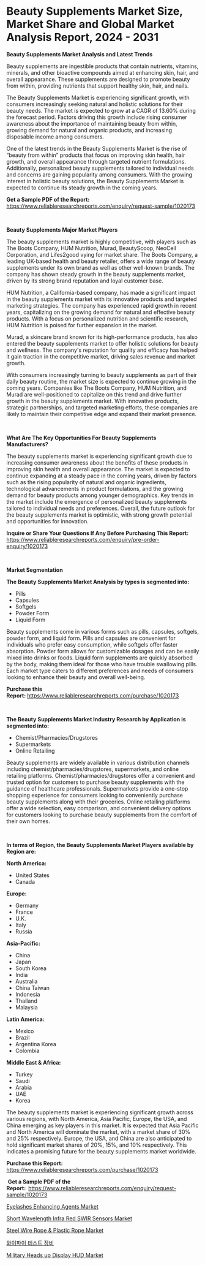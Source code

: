 <p><h1>Beauty Supplements Market Size, Market Share and Global Market Analysis Report, 2024 - 2031</h1></p><p><strong>Beauty Supplements Market Analysis and Latest Trends</strong></p>
<p><p>Beauty supplements are ingestible products that contain nutrients, vitamins, minerals, and other bioactive compounds aimed at enhancing skin, hair, and overall appearance. These supplements are designed to promote beauty from within, providing nutrients that support healthy skin, hair, and nails.</p><p>The Beauty Supplements Market is experiencing significant growth, with consumers increasingly seeking natural and holistic solutions for their beauty needs. The market is expected to grow at a CAGR of 13.60% during the forecast period. Factors driving this growth include rising consumer awareness about the importance of maintaining beauty from within, growing demand for natural and organic products, and increasing disposable income among consumers.</p><p>One of the latest trends in the Beauty Supplements Market is the rise of “beauty from within” products that focus on improving skin health, hair growth, and overall appearance through targeted nutrient formulations. Additionally, personalized beauty supplements tailored to individual needs and concerns are gaining popularity among consumers. With the growing interest in holistic beauty solutions, the Beauty Supplements Market is expected to continue its steady growth in the coming years.</p></p>
<p><strong>Get a Sample PDF of the Report:&nbsp;</strong> <a href="https://www.reliableresearchreports.com/enquiry/request-sample/1020173">https://www.reliableresearchreports.com/enquiry/request-sample/1020173</a></p>
<p>&nbsp;</p>
<p><strong>Beauty Supplements Major Market Players</strong></p>
<p><p>The beauty supplements market is highly competitive, with players such as The Boots Company, HUM Nutrition, Murad, BeautyScoop, NeoCell Corporation, and Lifes2good vying for market share. The Boots Company, a leading UK-based health and beauty retailer, offers a wide range of beauty supplements under its own brand as well as other well-known brands. The company has shown steady growth in the beauty supplements market, driven by its strong brand reputation and loyal customer base.</p><p>HUM Nutrition, a California-based company, has made a significant impact in the beauty supplements market with its innovative products and targeted marketing strategies. The company has experienced rapid growth in recent years, capitalizing on the growing demand for natural and effective beauty products. With a focus on personalized nutrition and scientific research, HUM Nutrition is poised for further expansion in the market.</p><p>Murad, a skincare brand known for its high-performance products, has also entered the beauty supplements market to offer holistic solutions for beauty and wellness. The company's reputation for quality and efficacy has helped it gain traction in the competitive market, driving sales revenue and market growth.</p><p>With consumers increasingly turning to beauty supplements as part of their daily beauty routine, the market size is expected to continue growing in the coming years. Companies like The Boots Company, HUM Nutrition, and Murad are well-positioned to capitalize on this trend and drive further growth in the beauty supplements market. With innovative products, strategic partnerships, and targeted marketing efforts, these companies are likely to maintain their competitive edge and expand their market presence.</p></p>
<p>&nbsp;</p>
<p><strong>What Are The Key Opportunities For Beauty Supplements Manufacturers?</strong></p>
<p><p>The beauty supplements market is experiencing significant growth due to increasing consumer awareness about the benefits of these products in improving skin health and overall appearance. The market is expected to continue expanding at a steady pace in the coming years, driven by factors such as the rising popularity of natural and organic ingredients, technological advancements in product formulations, and the growing demand for beauty products among younger demographics. Key trends in the market include the emergence of personalized beauty supplements tailored to individual needs and preferences. Overall, the future outlook for the beauty supplements market is optimistic, with strong growth potential and opportunities for innovation.</p></p>
<p><strong>Inquire or Share Your Questions If Any Before Purchasing This Report:</strong> <a href="https://www.reliableresearchreports.com/enquiry/pre-order-enquiry/1020173">https://www.reliableresearchreports.com/enquiry/pre-order-enquiry/1020173</a></p>
<p>&nbsp;</p>
<p><strong>Market Segmentation</strong></p>
<p><strong>The Beauty Supplements Market Analysis by types is segmented into:</strong></p>
<p><ul><li>Pills</li><li>Capsules</li><li>Softgels</li><li>Powder Form</li><li>Liquid Form</li></ul></p>
<p><p>Beauty supplements come in various forms such as pills, capsules, softgels, powder form, and liquid form. Pills and capsules are convenient for individuals who prefer easy consumption, while softgels offer faster absorption. Powder form allows for customizable dosages and can be easily mixed into drinks or foods. Liquid form supplements are quickly absorbed by the body, making them ideal for those who have trouble swallowing pills. Each market type caters to different preferences and needs of consumers looking to enhance their beauty and overall well-being.</p></p>
<p><strong>Purchase this Report:&nbsp;</strong><a href="https://www.reliableresearchreports.com/purchase/1020173">https://www.reliableresearchreports.com/purchase/1020173</a></p>
<p>&nbsp;</p>
<p><strong>The Beauty Supplements Market Industry Research by Application is segmented into:</strong></p>
<p><ul><li>Chemist/Pharmacies/Drugstores</li><li>Supermarkets</li><li>Online Retailing</li></ul></p>
<p><p>Beauty supplements are widely available in various distribution channels including chemist/pharmacies/drugstores, supermarkets, and online retailing platforms. Chemist/pharmacies/drugstores offer a convenient and trusted option for customers to purchase beauty supplements with the guidance of healthcare professionals. Supermarkets provide a one-stop shopping experience for consumers looking to conveniently purchase beauty supplements along with their groceries. Online retailing platforms offer a wide selection, easy comparison, and convenient delivery options for customers looking to purchase beauty supplements from the comfort of their own homes.</p></p>
<p>&nbsp;</p>
<p><strong>In terms of Region, the Beauty Supplements Market Players available by Region are:</strong></p>
<p>
    <p> <strong> North America: </strong>
        <ul>
            <li>United States</li>
            <li>Canada</li>
        </ul>
        </p> 
    <p> <strong> Europe: </strong>
        <ul>
            <li>Germany</li>
            <li>France</li>
            <li>U.K.</li>
            <li>Italy</li>
            <li>Russia</li>
        </ul>
        </p> 
    <p> <strong> Asia-Pacific: </strong>
        <ul>
            <li>China</li>
            <li>Japan</li>
            <li>South Korea</li>
            <li>India</li>
            <li>Australia</li>
            <li>China Taiwan</li>
            <li>Indonesia</li>
            <li>Thailand</li>
            <li>Malaysia</li>
        </ul>
        </p> 
    <p> <strong> Latin America: </strong>
        <ul>
            <li>Mexico</li>
            <li>Brazil</li>
            <li>Argentina Korea</li>
            <li>Colombia</li>
        </ul>
        </p> 
    <p> <strong> Middle East & Africa: </strong>
        <ul>
            <li>Turkey</li>
            <li>Saudi</li>
            <li>Arabia</li>
            <li>UAE</li>
            <li>Korea</li>
        </ul>
    </p>
    </p>
<p><p>The beauty supplements market is experiencing significant growth across various regions, with North America, Asia Pacific, Europe, the USA, and China emerging as key players in this market. It is expected that Asia Pacific and North America will dominate the market, with a market share of 30% and 25% respectively. Europe, the USA, and China are also anticipated to hold significant market shares of 20%, 15%, and 10% respectively. This indicates a promising future for the beauty supplements market worldwide.</p></p>
<p><strong>Purchase this Report: </strong><a href="https://www.reliableresearchreports.com/purchase/1020173">https://www.reliableresearchreports.com/purchase/1020173</a></p>
<p>&nbsp;<strong>Get a Sample PDF of the Report:&nbsp;&nbsp;</strong><a href="https://www.reliableresearchreports.com/enquiry/request-sample/1020173">https://www.reliableresearchreports.com/enquiry/request-sample/1020173</a></p>
<p><strong></strong></p>
<p><p><a href="https://github.com/johnbach50/Market-Research-Report-List-2/blob/main/eyelashes-enhancing-agents-market.md">Eyelashes Enhancing Agents Market</a></p><p><a href="https://issuu.com/reportprime-2/docs/short-wavelength-infra-red-swir-sensors-market-siz">Short Wavelength Infra Red SWIR Sensors Market</a></p><p><a href="https://github.com/pjcfca/Market-Research-Report-List-1/blob/main/steel-wire-rope-plastic-rope-market.md">Steel Wire Rope & Plastic Rope Market</a></p><p><a href="https://medium.com/@honeypie6456/wi-fi-%ED%85%8C%EC%8A%A4%ED%8A%B8-%EC%9E%A5%EB%B9%84-%EC%8B%9C%EC%9E%A5-%ED%86%B5%EC%B0%B0-%EC%8B%9C%EC%9E%A5-%EB%8F%99%ED%96%A5-%EC%84%B1%EC%9E%A5-2024%EB%85%84%EB%B6%80%ED%84%B0-2031%EB%85%84%EA%B9%8C%EC%A7%80-%EC%98%88%EC%B8%A1-6cb725094fae">와이파이 테스트 장비</a></p><p><a href="https://issuu.com/reportprime-2/docs/military-heads-up-display-hud-market-size-2030.ppt">Military Heads up Display HUD Market</a></p></p>